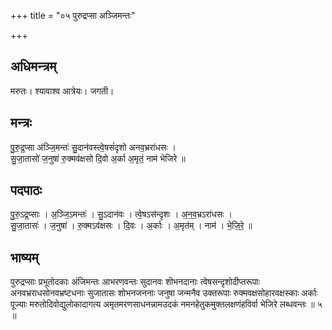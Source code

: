 +++
title = "०५ पुरुद्रप्सा अञ्जिमन्तः"

+++
## अधिमन्त्रम्
मरुतः। श्यावाश्व आत्रेयः। जगती।

## मन्त्रः
पु॒रु॒द्र॒प्सा अ॑ञ्जि॒मन्तः॑ सु॒दान॑वस्त्वे॒षसं॑दृशो अनव॒भ्ररा॑धसः ।  
सु॒जा॒तासो॑ ज॒नुषा॑ रु॒क्मव॑क्षसो दि॒वो अ॒र्का अ॒मृतं॒ नाम॑ भेजिरे ॥

## पदपाठः
पु॒रु॒ऽद्र॒प्साः । अ॒ञ्जि॒ऽमन्तः॑ । सु॒ऽदान॑वः । त्वे॒षऽस॑न्दृशः । अ॒न॒व॒भ्रऽरा॑धसः ।  
सु॒जा॒तासः॑ । ज॒नुषा॑ । रु॒क्मऽव॑क्षसः । दि॒वः । अ॒र्काः । अ॒मृत॑म् । नाम॑ । भे॒जि॒रे॒ ॥

## भाष्यम्
पुरुद्रप्साः प्रभूतोदकाः अंजिमन्तः आभरणवन्तः सुदानवः शॊभनदानाः त्वेषसन्दृशोदीप्तरूपाः अनवभ्रराधसोनवभ्रष्टधनाः सुजातासः शोभनजननाः जनुषा जन्मनैव उक्तरूपाः रुक्मवक्षसोहारवक्षस्काः अर्काः पूज्याः मरुतोदिवोद्युलोकादागत्य अमृतमरणसाधनन्नामउदकं नमनहेतुकमुक्तलक्षणंहविर्वा भेजिरे लब्धवन्तः ॥ ५ ॥
